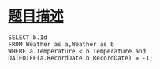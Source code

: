 # [题目描述](https://leetcode-cn.com/problems/rising-temperature/)

```text
SELECT b.Id
FROM Weather as a,Weather as b
WHERE a.Temperature < b.Temperature and DATEDIFF(a.RecordDate,b.RecordDate) = -1;

```